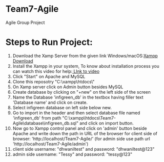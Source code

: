 # Team7-Agile
Agile Group Project

# Steps to Run Project:
<ol>
<li>Download the Xamp Server from the given link Windows/macOS:<a href = 'https://www.apachefriends.org/download.html'>Xampp Download</a></li>
<li>Install the Xampp in your system, To know about installation process you can watch this video for help:<a href='https://youtu.be/7qVP5de7hAY?si=cDwTG1Vo6YYYhWoz' > LInk to video</a></li>
<li>Click "Start" on Apache and MySQL</li>
<li>Clone this reposotry "C:\xampp\htdocs\"</li>
<li>On Xamp server click on Admin button besides MySQL</li>
<li>Create database by clicking on "+new" on the left side of the screen</li>
<li>Name the Database 'infigreen_db' in the textbox having filler text 'Database name' and click on create.</li>
<li>Select infigreen database on left side below new.</li>
<li>Go to import in the header and then select database file named 'infigreen_db' from path "C:\xampp\htdocs\Team7-Agile\database\infigreen_db.sql" and click on import button.</li>
<li>Now go to Xampp control panel and click on 'admin' button beside Apache and write down the path in URL of the browser for client side of browser: 'http://localhost/Team7-Agile/' (for admin side use path url 'http://localhost/Team7-Agile/admin')
<li>client side username: "dhwaniltest" and password: "dhwaniltest@123"
<li> admin side username: "Tessy" and password: "tessy@123"
</ol>